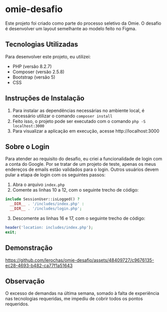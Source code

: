 # omie-desafio
Este projeto foi criado como parte do processo seletivo da Omie. O desafio é desenvolver um layout semelhante ao modelo feito no Figma.


## Tecnologias Utilizadas
Para desenvolver este projeto, eu utilizei:
-  PHP (versão 8.2.7)
-  Composer (versão 2.5.8)
-  Bootstrap (versão 5)
-  CSS


## Instruções de Instalação
1. Para instalar as dependências necessárias no ambiente local, é necessário utilizar o comando `composer install`
2. Feito isso, o projeto pode ser executado com o comando `php -S localhost:3000`
3. Para visualizar a aplicação em execução, acesse http://localhost:3000


## Sobre o Login
Para atender ao requisito do desafio, eu criei a funcionalidade de login com a conta do Google.
Por se tratar de um projeto de teste, apenas os meus endereços de emails estão validados para o login.
Outros usuários devem pular a etapa de login com os seguintes passos:

1. Abra o arquivo `index.php`
2. Comente as linhas 10 a 12, com o seguinte trecho de código:
  ```php
  include SessionUser::isLogged() ?
    __DIR__ . '/includes/index.php' :
    __DIR__ . '/includes/login.php';
  ```
3. Descomente as linhas 16 e 17, com o seguinte trecho de código:
  ```php
  header('location: includes/index.php');
  exit;
  ```


## Demonstração

https://github.com/lerochas/omie-desafio/assets/48409727/c9676135-ec28-4693-b482-ca77f1a51643


## Observação
O excesso de demandas na última semana, somado à falta de experiência nas tecnologias requeridas, me impediu de cobrir todos os pontos requeridos.
